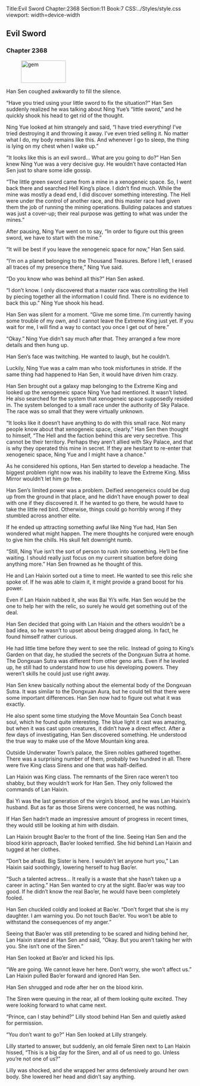 Title:Evil Sword 
Chapter:2368 
Section:11 
Book:7 
CSS:../Styles/style.css 
viewport: width=device-width
  
## Evil Sword
### Chapter 2368
  
<figure>
	<img src="../Images/gem.gif" alt="gem" id="gem" width="120" height="60" />
</figure>
  

  
Han Sen coughed awkwardly to fill the silence.

“Have you tried using your little sword to fix the situation?” Han Sen suddenly realized he was talking about Ning Yue’s “little sword,” and he quickly shook his head to get rid of the thought.

Ning Yue looked at him strangely and said, “I have tried everything! I’ve tried destroying it and throwing it away. I’ve even tried selling it. No matter what I do, my body remains like this. And whenever I go to sleep, the thing is lying on my chest when I wake up.”

“It looks like this is an evil sword… What are you going to do?” Han Sen knew Ning Yue was a very decisive guy. He wouldn’t have contacted Han Sen just to share some idle gossip.

“The little green sword came from a mine in a xenogeneic space. So, I went back there and searched Hell King’s place. I didn’t find much. While the mine was mostly a dead end, I did discover something interesting. The Hell were under the control of another race, and this master race had given them the job of running the mining operations. Building palaces and statues was just a cover-up; their real purpose was getting to what was under the mines.”

After pausing, Ning Yue went on to say, “In order to figure out this green sword, we have to start with the mine.”

“It will be best if you leave the xenogeneic space for now,” Han Sen said.

“I’m on a planet belonging to the Thousand Treasures. Before I left, I erased all traces of my presence there,” Ning Yue said.

“Do you know who was behind all this?” Han Sen asked.

“I don’t know. I only discovered that a master race was controlling the Hell by piecing together all the information I could find. There is no evidence to back this up.” Ning Yue shook his head.

Han Sen was silent for a moment. “Give me some time. I’m currently having some trouble of my own, and I cannot leave the Extreme King just yet. If you wait for me, I will find a way to contact you once I get out of here.”

“Okay.” Ning Yue didn’t say much after that. They arranged a few more details and then hung up.

Han Sen’s face was twitching. He wanted to laugh, but he couldn’t.

Luckily, Ning Yue was a calm man who took misfortunes in stride. If the same thing had happened to Han Sen, it would have driven him crazy.

Han Sen brought out a galaxy map belonging to the Extreme King and looked up the xenogeneic space Ning Yue had mentioned. It wasn’t listed. He also searched for the system that xenogeneic space supposedly resided in. The system belonged to a small race under the authority of Sky Palace. The race was so small that they were virtually unknown.

“It looks like it doesn’t have anything to do with this small race. Not many people know about that xenogeneic space, clearly.” Han Sen then thought to himself, “The Hell and the faction behind this are very secretive. This cannot be their territory. Perhaps they aren’t allied with Sky Palace, and that is why they operated this mine in secret. If they are hesitant to re-enter that xenogeneic space, Ning Yue and I might have a chance.”

As he considered his options, Han Sen started to develop a headache. The biggest problem right now was his inability to leave the Extreme King. Miss Mirror wouldn’t let him go free.

Han Sen’s limited power was a problem. Deified xenogeneics could be dug up from the ground in that place, and he didn’t have enough power to deal with one if they discovered it. If he wanted to go there, he would have to take the little red bird. Otherwise, things could go horribly wrong if they stumbled across another elite.

If he ended up attracting something awful like Ning Yue had, Han Sen wondered what might happen. The mere thoughts he conjured were enough to give him the chills. His skull felt downright numb.

“Still, Ning Yue isn’t the sort of person to rush into something. He’ll be fine waiting. I should really just focus on my current situation before doing anything more.” Han Sen frowned as he thought of this.

He and Lan Haixin sorted out a time to meet. He wanted to see this relic she spoke of. If he was able to claim it, it might provide a grand boost for his power.

Even if Lan Haixin nabbed it, she was Bai Yi’s wife. Han Sen would be the one to help her with the relic, so surely he would get something out of the deal.

Han Sen decided that going with Lan Haixin and the others wouldn’t be a bad idea, so he wasn’t to upset about being dragged along. In fact, he found himself rather curious.

He had little time before they went to see the relic. Instead of going to King’s Garden on that day, he studied the secrets of the Dongxuan Sutra at home. The Dongxuan Sutra was different from other geno arts. Even if he leveled up, he still had to understand how to use his developing powers. They weren’t skills he could just use right away.

Han Sen knew basically nothing about the elemental body of the Dongxuan Sutra. It was similar to the Dongxuan Aura, but he could tell that there were some important differences. Han Sen now had to figure out what it was exactly.

He also spent some time studying the Move Mountain Sea Conch beast soul, which he found quite interesting. The blue light it cast was amazing, but when it was cast upon creatures, it didn’t have a direct effect. After a few days of investigating, Han Sen discovered something. He understood the true way to make use of the Move Mountain king area.

Outside Underwater Town’s palace, the Siren nobles gathered together. There was a surprising number of them, probably two hundred in all. There were five King class Sirens and one that was half-deified.

Lan Haixin was King class. The remnants of the Siren race weren’t too shabby, but they wouldn’t work for Han Sen. They only followed the commands of Lan Haixin.

Bai Yi was the last generation of the virgin’s blood, and he was Lan Haixin’s husband. But as far as those Sirens were concerned, he was nothing.

If Han Sen hadn’t made an impressive amount of progress in recent times, they would still be looking at him with disdain.

Lan Haixin brought Bao’er to the front of the line. Seeing Han Sen and the blood kirin approach, Bao’er looked terrified. She hid behind Lan Haixin and tugged at her clothes.

“Don’t be afraid. Big Sister is here. I wouldn’t let anyone hurt you,” Lan Haixin said soothingly, lowering herself to hug Bao’er.

“Such a talented actress… It really is a waste that she hasn’t taken up a career in acting.” Han Sen wanted to cry at the sight. Bao’er was way too good. If he didn’t know the real Bao’er, he would have been completely fooled.

Han Sen chuckled coldly and looked at Bao’er. “Don’t forget that she is my daughter. I am warning you. Do not touch Bao’er. You won’t be able to withstand the consequences of my anger.”

Seeing that Bao’er was still pretending to be scared and hiding behind her, Lan Haixin stared at Han Sen and said, “Okay. But you aren’t taking her with you. She isn’t one of the Siren.”

Han Sen looked at Bao’er and licked his lips.

“We are going. We cannot leave her here. Don’t worry, she won’t affect us.” Lan Haixin pulled Bao’er forward and ignored Han Sen.

Han Sen shrugged and rode after her on the blood kirin.

The Siren were queuing in the rear, all of them looking quite excited. They were looking forward to what came next.

“Prince, can I stay behind?” Lilly stood behind Han Sen and quietly asked for permission.

“You don’t want to go?” Han Sen looked at Lilly strangely.

Lilly started to answer, but suddenly, an old female Siren next to Lan Haixin hissed, “This is a big day for the Siren, and all of us need to go. Unless you’re not one of us?”

Lilly was shocked, and she wrapped her arms defensively around her own body. She lowered her head and didn’t say anything.